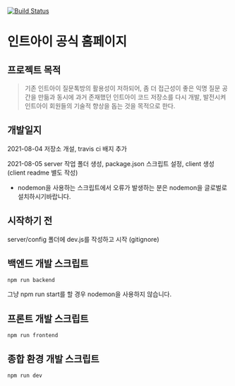 [![Build Status](https://travis-ci.com/int-i/int-i-official-site.svg?branch=master)](https://travis-ci.com/int-i/int-i-official-site)
# 인트아이 공식 홈페이지

## 프로젝트 목적
> 기존 인트아이 질문톡방의 활용성이 저하되어, 좀 더 접근성이 좋은 익명 질문 공간을 만듦과 동시에 과거 존재했던 인트아이 코드 저장소를 다시 개발, 발전시켜 인트아이 회원들의 기술적 향상을 돕는 것을 목적으로 한다.

## 개발일지
2021-08-04 저장소 개설, travis ci 배지 추가

2021-08-05 server 작업 폴더 생성, package.json 스크립트 설정, client 생성(client readme 별도 작성)
- nodemon을 사용하는 스크립트에서 오류가 발생하는 분은 nodemon을 글로벌로 설치하시기바랍니다.

## 시작하기 전

server/config 폴더에 dev.js를 작성하고 시작 (gitignore)

## 백엔드 개발 스크립트
    npm run backend

그냥 npm run start를 할 경우 nodemon을 사용하지 않습니다.

## 프론트 개발 스크립트 
    npm run frontend

## 종합 환경 개발 스크립트
    npm run dev
